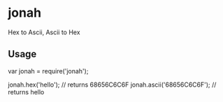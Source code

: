 jonah
=====

Hex to Ascii, Ascii to Hex

## Usage
var jonah = require('jonah');

jonah.hex('hello'); // returns 68656C6C6F
jonah.ascii('68656C6C6F'); // returns hello

